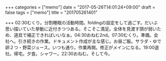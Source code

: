 +++
categories = ["memo"]
date = "2017-05-26T14:01:24+09:00"
draft = false
tags = ["memo"]
title = "201705261401"

+++
02:30むくり。分割睡眠の活動時間。foldingの設定をして過ごす。だいぶ思い描いていた挙動に近付きつつある。そこそこ満足。全体を見渡す頭が弱いため、道具で補正できればいいなぁ。04:30おねむ2nd。07:30むくり。準備。会社へ。引き続きの作業。ドキュメント作成が主な感じ。お昼ご飯。サラダ・ゆで卵２つ・野菜ジュース。いつも通り。作業再開。修正がメインになる。19:00退社。帰宅。夕食。シャワー。22:30おねむ。そして今。
